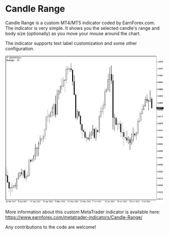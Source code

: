 # Candle Range

Candle Range is a custom MT4/MT5 indicator coded by EarnForex.com. The indicator is very simple. It shows you the selected candle's range and body size (optionally) as you move your mouse around the chart.

The indicator supports text label customization and some other configuration.

![Candle range displayed in pips on the USD/CHF daily chart](https://github.com/EarnForex/Candle-Range/blob/main/README_Images/candle-range-daily-candles.png)

More information about this custom MetaTrader indicator is available here: https://www.earnforex.com/metatrader-indicators/Candle-Range/

Any contributions to the code are welcome!
